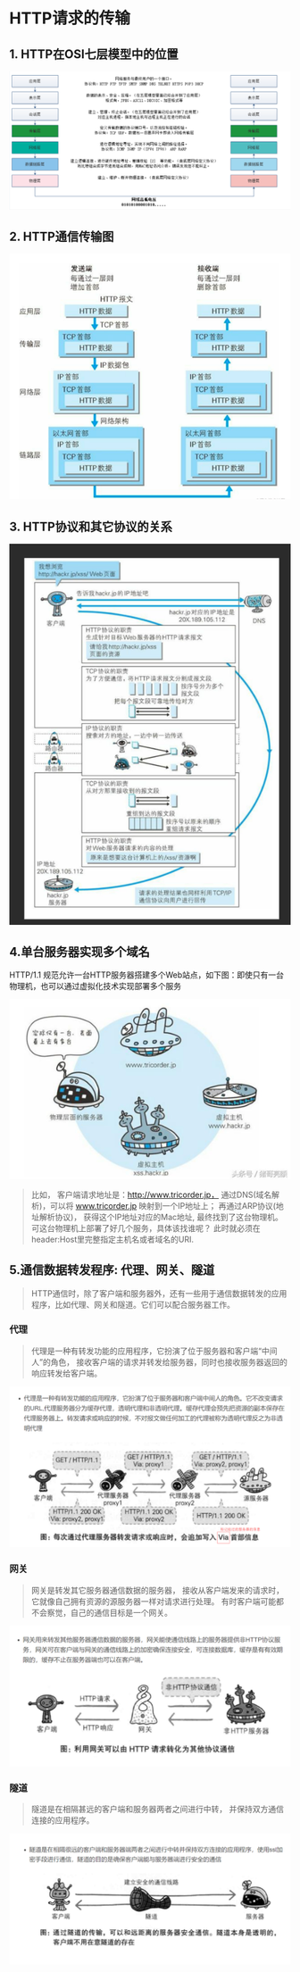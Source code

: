 # HTTP请求的传输

## 1. HTTP在OSI七层模型中的位置

![OSI七层模型](./images/OSI七层模型.png)


## 2. HTTP通信传输图
![HTTP通信传输图](./images/HTTP通信传输.png)


## 3. HTTP协议和其它协议的关系
![http协议和其它协议的关系](images/http_protocol_relation.png)


## 4.单台服务器实现多个域名
HTTP/1.1 规范允许一台HTTP服务器搭建多个Web站点，如下图：即使只有一台物理机，也可以通过虚拟化技术实现部署多个服务

![img.png](images/single_machine.png)


>比如， 客户端请求地址是：http://www.tricorder.jp， 通过DNS(域名解析)，可以将 www.tricorder.jp 映射到一个IP地址上； 再通过ARP协议(地址解析协议)，
获得这个IP地址对应的Mac地址, 最终找到了这台物理机。 可这台物理机上部署了好几个服务，具体该找谁呢？ 此时就必须在header:Host里完整指定主机名或者域名的URI. 


## 5.通信数据转发程序: 代理、网关、隧道
> HTTP通信时，除了客户端和服务器外，还有一些用于通信数据转发的应用程序，比如代理、网关和隧道。它们可以配合服务器工作。


### 代理
> 代理是一种有转发功能的应用程序，它扮演了位于服务器和客户端“中间人”的角色， 接收客户端的请求并转发给服务器，同时也接收服务器返回的响应转发给客户端。

![代理.png](images/proxy.png)

### 网关
> 网关是转发其它服务器通信数据的服务器， 接收从客户端发来的请求时，它就像自己拥有资源的源服务器一样对请求进行处理。 有时客户端可能都不会察觉，自己的通信目标是一个网关。

![img.png](images/gateway.png)

### 隧道
> 隧道是在相隔甚远的客户端和服务器两者之间进行中转， 并保持双方通信连接的应用程序。

![隧道.png](images/tunnal.png)